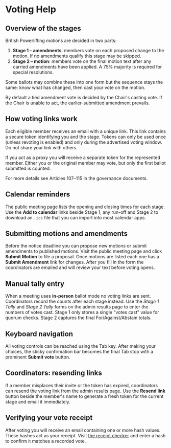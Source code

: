 # Voting Help

## Overview of the stages

British Powerlifting motions are decided in two parts:

1. **Stage 1 – amendments**: members vote on each proposed change to the motion. If no amendments qualify this stage may be skipped.
2. **Stage 2 – motion**: members vote on the final motion text after any carried amendments have been applied. A 75% majority is required for special resolutions.

Some ballots may combine these into one form but the sequence stays the same: know what has changed, then cast your vote on the motion.

By default a tied amendment vote is decided by the Chair's casting vote. If the Chair is unable to act, the earlier-submitted amendment prevails.

## How voting links work

Each eligible member receives an email with a unique link. This link contains a secure token identifying you and the stage. Tokens can only be used once (unless revoting is enabled) and only during the advertised voting window. Do not share your link with others.

If you act as a proxy you will receive a separate token for the represented member. Either you or the original member may vote, but only the first ballot submitted is counted.

For more details see Articles 107–115 in the governance documents.

## Calendar reminders

The public meeting page lists the opening and closing times for each stage.
Use the **Add to calendar** links beside Stage 1, any run-off and Stage 2 to
download an `.ics` file that you can import into most calendar apps.

## Submitting motions and amendments

Before the notice deadline you can propose new motions or submit amendments
to published motions. Visit the public meeting page and click **Submit Motion**
to file a proposal. Once motions are listed each one has a **Submit Amendment**
link for changes. After you fill in the form the coordinators are emailed and
will review your text before voting opens.

## Manual tally entry

When a meeting uses **in-person** ballot mode no voting links are sent.
Coordinators record the counts after each stage instead.
Use the *Stage&nbsp;1 Tally* and *Stage&nbsp;2 Tally* forms on the admin
results page to enter the numbers of votes cast. Stage&nbsp;1 only stores a
single "votes cast" value for quorum checks. Stage&nbsp;2 captures the final
For/Against/Abstain totals.

## Keyboard navigation

All voting controls can be reached using the Tab key. After making your choices, the sticky confirmation bar becomes the final Tab stop with a prominent **Submit vote** button.

## Coordinators: resending links

If a member misplaces their invite or the token has expired, coordinators can resend the voting link from the admin results page. Use the **Resend link** button beside the member's name to generate a fresh token for the current stage and email it immediately.

## Verifying your vote receipt

After voting you will receive an email containing one or more hash values. These hashes act as your receipt. Visit [the receipt checker](/vote/verify-receipt) and enter a hash to confirm it matches a recorded vote.
